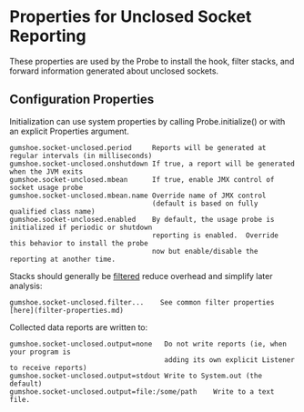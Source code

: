 Properties for Unclosed Socket Reporting
========================================

These properties are used by the Probe
to install the hook, filter stacks, and forward information generated about unclosed sockets.

Configuration Properties
------------------------

Initialization can use system properties by calling Probe.initialize() or with an explicit Properties argument.

    gumshoe.socket-unclosed.period     Reports will be generated at regular intervals (in milliseconds)
    gumshoe.socket-unclosed.onshutdown If true, a report will be generated when the JVM exits
    gumshoe.socket-unclosed.mbean      If true, enable JMX control of socket usage probe
    gumshoe.socket-unclosed.mbean.name Override name of JMX control
                                       (default is based on fully qualified class name) 
    gumshoe.socket-unclosed.enabled    By default, the usage probe is initialized if periodic or shutdown
                                       reporting is enabled.  Override this behavior to install the probe
                                       now but enable/disable the reporting at another time.

Stacks should generally be [filtered](../filters.md) reduce overhead and simplify later analysis:
                                
    gumshoe.socket-unclosed.filter...    See common filter properties [here](filter-properties.md) 

Collected data reports are written to:

    gumshoe.socket-unclosed.output=none   Do not write reports (ie, when your program is
                                          adding its own explicit Listener to receive reports)
    gumshoe.socket-unclosed.output=stdout Write to System.out (the default)
    gumshoe.socket-unclosed.output=file:/some/path    Write to a text file.
